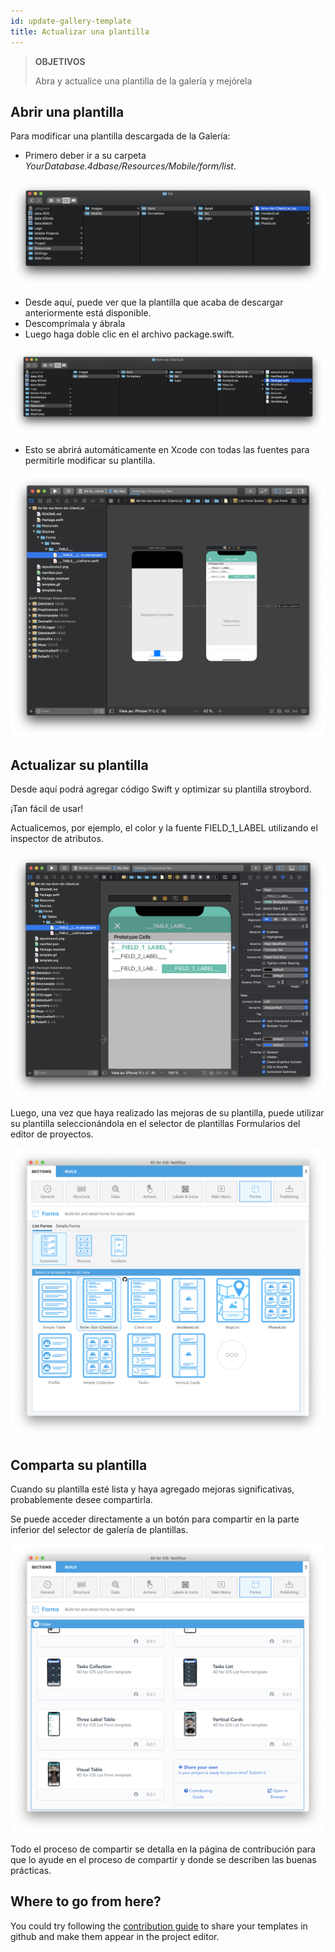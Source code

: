 ```yaml
---
id: update-gallery-template
title: Actualizar una plantilla
---
```


> **OBJETIVOS**
> 
> Abra y actualice una plantilla de la galería y mejórela

## Abrir una plantilla

Para modificar una plantilla descargada de la Galería:

* Primero deber ir a su carpeta *YourDatabase.4dbase/Resources/Mobile/form/list*.

![Carpetas de recursos de las plantillas](img/template-resources-folder.png)

* Desde aquí, puede ver que la plantilla que acaba de descargar anteriormente está disponible.
* Descomprímala y ábrala
* Luego haga doble clic en el archivo package.swift.

![Abrir package.swift](img/open-package-swift.png)

* Esto se abrirá automáticamente en Xcode con todas las fuentes para permitirle modificar su plantilla.

![Abrir con Xcode](img/open-with-xcode.png)

## Actualizar su plantilla

Desde aquí podrá agregar código Swift y optimizar su plantilla stroybord.

¡Tan fácil de usar!

Actualicemos, por ejemplo, el color y la fuente FIELD_1_LABEL utilizando el inspector de atributos.

![Actualizar con Xcode](img/update-template.png)

Luego, una vez que haya realizado las mejoras de su plantilla, puede utilizar su plantilla seleccionándola en el selector de plantillas Formularios del editor de proyectos.

![Seleccionar una plantilla actualizada](img/selelect-update-template.png)

## Comparta su plantilla

Cuando su plantilla esté lista y haya agregado mejoras significativas, probablemente desee compartirla.

Se puede acceder directamente a un botón para compartir en la parte inferior del selector de galería de plantillas.

![Comparta su plantilla](img/share-template.png)

Todo el proceso de compartir se detalla en la página de contribución para que lo ayude en el proceso de compartir y donde se describen las buenas prácticas.

## Where to go from here?

You could try following the [contribution guide](https://github.com/4d-go-mobile/gallery/blob/master/.github/CONTRIBUTING.md#how-do-you-add-a-package) to share your templates in github and make them appear in the project editor.






